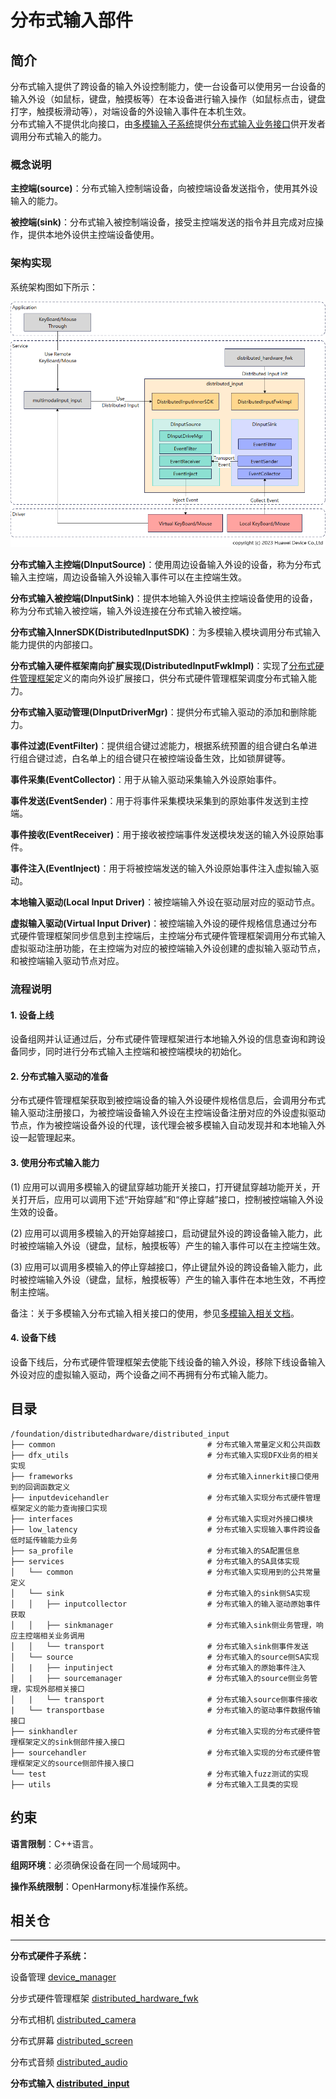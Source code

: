 # **分布式输入部件**

## **简介**

分布式输入提供了跨设备的输入外设控制能力，使一台设备可以使用另一台设备的输入外设（如鼠标，键盘，触摸板等）在本设备进行输入操作（如鼠标点击，键盘打字，触摸板滑动等），对端设备的外设输入事件在本机生效。  
分布式输入不提供北向接口，由[多模输入子系统](https://gitee.com/openharmony/multimodalinput_input)提供[分布式输入业务接口](https://gitee.com/openharmony/interface_sdk-js/blob/master/api/@ohos.multimodalInput.inputDeviceCooperate.d.ts)供开发者调用分布式输入的能力。

### **概念说明**

**主控端(source)**：分布式输入控制端设备，向被控端设备发送指令，使用其外设输入的能力。

**被控端(sink)**：分布式输入被控制端设备，接受主控端发送的指令并且完成对应操作，提供本地外设供主控端设备使用。

### **架构实现**

系统架构图如下所示：

![distributedinput_arch](figures/distributedinput_arch.png)

**分布式输入主控端(DInputSource)**：使用周边设备输入外设的设备，称为分布式输入主控端，周边设备输入外设输入事件可以在主控端生效。

**分布式输入被控端(DInputSink)**：提供本地输入外设供主控端设备使用的设备，称为分布式输入被控端，输入外设连接在分布式输入被控端。

**分布式输入InnerSDK(DistributedInputSDK)**：为多模输入模块调用分布式输入能力提供的内部接口。

**分布式输入硬件框架南向扩展实现(DistributedInputFwkImpl)**：实现了[分布式硬件管理框架](https://gitee.com/openharmony/distributedhardware_distributed_hardware_fwk)定义的南向外设扩展接口，供分布式硬件管理框架调度分布式输入能力。

**分布式输入驱动管理(DInputDriverMgr)**：提供分布式输入驱动的添加和删除能力。

**事件过滤(EventFilter)**：提供组合键过滤能力，根据系统预置的组合键白名单进行组合键过滤，白名单上的组合键只在被控端设备生效，比如锁屏键等。

**事件采集(EventCollector)**：用于从输入驱动采集输入外设原始事件。

**事件发送(EventSender)**：用于将事件采集模块采集到的原始事件发送到主控端。

**事件接收(EventReceiver)**：用于接收被控端事件发送模块发送的输入外设原始事件。

**事件注入(EventInject)**：用于将被控端发送的输入外设原始事件注入虚拟输入驱动。

**本地输入驱动(Local Input Driver)**：被控端输入外设在驱动层对应的驱动节点。

**虚拟输入驱动(Virtual Input Driver)**：被控端输入外设的硬件规格信息通过分布式硬件管理框架同步信息到主控端后，主控端分布式硬件管理框架调用分布式输入虚拟驱动注册功能，在主控端为对应的被控端输入外设创建的虚拟输入驱动节点，和被控端输入驱动节点对应。

### **流程说明**

#### **1. 设备上线**

设备组网并认证通过后，分布式硬件管理框架进行本地输入外设的信息查询和跨设备同步，同时进行分布式输入主控端和被控端模块的初始化。

#### **2. 分布式输入驱动的准备**

分布式硬件管理框架获取到被控端设备的输入外设硬件规格信息后，会调用分布式输入驱动注册接口，为被控端设备输入外设在主控端设备注册对应的外设虚拟驱动节点，作为被控端设备外设的代理，该代理会被多模输入自动发现并和本地输入外设一起管理起来。

#### **3. 使用分布式输入能力**

(1) 应用可以调用多模输入的键鼠穿越功能开关接口，打开键鼠穿越功能开关，开关打开后，应用可以调用下述“开始穿越”和“停止穿越”接口，控制被控端输入外设生效的设备。

(2) 应用可以调用多模输入的开始穿越接口，启动键鼠外设的跨设备输入能力，此时被控端输入外设（键盘，鼠标，触摸板等）产生的输入事件可以在主控端生效。

(3) 应用可以调用多模输入的停止穿越接口，停止键鼠外设的跨设备输入能力，此时被控端输入外设（键盘，鼠标，触摸板等）产生的输入事件在本地生效，不再控制主控端。

备注：关于多模输入分布式输入相关接口的使用，参见[多模输入相关文档](https://gitee.com/openharmony/interface_sdk-js/blob/master/api/@ohos.multimodalInput.inputDeviceCooperate.d.ts)。

#### **4. 设备下线**

设备下线后，分布式硬件管理框架去使能下线设备的输入外设，移除下线设备输入外设对应的虚拟输入驱动，两个设备之间不再拥有分布式输入能力。

## **目录**

```
/foundation/distributedhardware/distributed_input
├── common                                  # 分布式输入常量定义和公共函数
├── dfx_utils                               # 分布式输入实现DFX业务的相关实现
├── frameworks                              # 分布式输入innerkit接口使用到的回调函数定义
├── inputdevicehandler                      # 分布式输入实现分布式硬件管理框架定义的能力查询接口实现
├── interfaces                              # 分布式输入实现对外接口模块
├── low_latency                             # 分布式输入实现输入事件跨设备低时延传输能力业务
├── sa_profile                              # 分布式输入的SA配置信息
├── services                                # 分布式输入的SA具体实现
│   └── common                              # 分布式输入实现用到的公共常量定义
│   └── sink                                # 分布式输入的sink侧SA实现
│   │   ├── inputcollector                  # 分布式输入的输入驱动原始事件获取
│   │   ├── sinkmanager                     # 分布式输入sink侧业务管理，响应主控端相关业务调用
│   │   └── transport                       # 分布式输入sink侧事件发送
│   └── source                              # 分布式输入的source侧SA实现
│   |   ├── inputinject                     # 分布式输入的原始事件注入
│   |   ├── sourcemanager                   # 分布式输入的source侧业务管理，实现外部相关接口
│   |   └── transport                       # 分布式输入source侧事件接收
|   └── transportbase                       # 分布式输入的驱动事件数据传输接口
├── sinkhandler                             # 分布式输入实现的分布式硬件管理框架定义的sink侧部件接入接口
├── sourcehandler                           # 分布式输入实现的分布式硬件管理框架定义的source侧部件接入接口
└── test                                    # 分布式输入fuzz测试的实现
├── utils                                   # 分布式输入工具类的实现
```

## **约束**

**语言限制**：C++语言。

**组网环境**：必须确保设备在同一个局域网中。

**操作系统限制**：OpenHarmony标准操作系统。

## **相关仓**

****

**分布式硬件子系统：**

设备管理
[device_manager](https://gitee.com/openharmony/distributedhardware_device_manager)

分步式硬件管理框架
[distributed_hardware_fwk](https://gitee.com/openharmony/distributedhardware_distributed_hardware_fwk)

分布式相机
[distributed_camera](https://gitee.com/openharmony/distributedhardware_distributed_camera)

分布式屏幕
[distributed_screen](https://gitee.com/openharmony/distributedhardware_distributed_screen)

分布式音频
[distributed_audio](https://gitee.com/openharmony/distributedhardware_distributed_audio)

**分布式输入
[distributed_input](https://gitee.com/openharmony/distributedhardware_distributed_input)**
